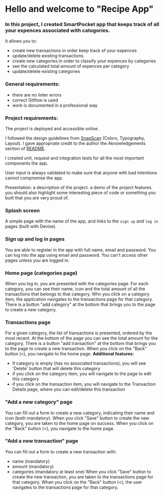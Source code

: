 # Hello and welcome to "Recipe App"

### In this project, I created **SmartPocket** app that keeps track of all your expences associated with catogories. 

It allows you to:
- create new transactions in order keep track of your expences
- update/delete existing transactions
- create new categories in order to classify your expences by categories
- see the calculated total amount of expences per category
- update/delete existing categories

### General requirements:
- there are no linter errors
- correct Gitflow is used
- work is documented in a professional way

### Project requirements:

The project is deployed and accessible online.

I followed the design guidelines from [SnapScan](https://www.behance.net/gallery/19759151/Snapscan-iOs-design-and-branding?tracking_source=&) (Colors, Typography, Layout). I gave appropriate credit to the author the Aknowledgements section of [README](./Rea).

I created unit, request and integration tests for all the most important components the app.

User input is always validated to make sure that anyone with bad intentions cannot compromise the app.

Presentation:
a description of the project.
a demo of the project features.
you should also highlight some interesting piece of code or something you built that you are very proud of.

### Splash screen

A simple page with the name of the app, and links to the `sign up` and `log in` pages (built with Devise).


### Sign up and log in pages

You are able to register in the app with full name, email and password.
You can log into the app using email and password.
You can't access other pages unless you are logged in.

### Home page (categories page)

When you log in, you are presented with the categories page.
For each category, you can see their name, icon and the total amount of all the transactions that belongs to that category.
Whn you click on a category item, the application navigates to the transactions page for that category.
There is a button "add category" at the bottom that brings you to the page to create a new category.

### Transactions page

For a given category, the list of transactions is presented, ordered by the most recent.
At the bottom of the page you can see the total amount for the category.
There is a button "add transaction" at the bottom that brings you to the page to create a new transaction.
When you click on the "Back" button (<), you navigate to the home page.
**Additional features:**
- if category is empty (has no associated transactions), you will see 'Delete' button that will delete this category
- if you click on the category item, you will navigate to the page to edit this category
- if you click on the transaction item, you will navigate to the Transaction Details page, where you can edit/delete this transaction

### "Add a new category" page

You can fill out a form to create a new category, indicating their name and icon (both mandatory).
When you click "Save" button to create the new category, you are taken to the home page on success.
When you click on the "Back" button (<), you navigate to the home page.

### "Add a new transaction" page

You can fill out a form to create a new transaction with:
- name (mandatory)
- amount (mandatory)
- categories (mandatory at least one)
When you click "Save" button to create the new transaction, you are taken to the transactions page for that category.
When you click on the "Back" button (<), the user navigates to the transactions page for that category.

